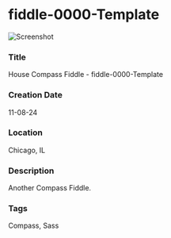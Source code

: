 fiddle-0000-Template
======

![Screenshot](screenshot.png)


### Title

House Compass Fiddle - fiddle-0000-Template


### Creation Date

11-08-24


### Location

Chicago, IL


### Description

Another Compass Fiddle.


### Tags

Compass, Sass
